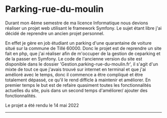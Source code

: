 # Parking-rue-du-moulin

Durant mon 4ème semestre de ma licence Informatique nous devions réaliser un projet web utilisant le framework Symfony. Le sujet étant libre j'ai décidé de reprendre un ancien projet personnel.

En effet je gère en job étudiant un parking d'une quarantaine de voiture situé sur la commune de Tillé 60000. Donc le projet est de reprendre un site fait en php, que j'ai réaliser afin de m'occuper de la gestion de ceparking et de la passer en Symfony.
Le code de l'ancienne version du site est disponible dans le dossier 'Gestion.parking-rue-du-moulin.fr', il s'agit d'un mixte de tout ce que j'avais trouvé sur internet en terminal et que j'ai amélioré avec le temps, donc il commence a être compliqué et être totalement dépassé, ce qu'il le rend difficle à maintenir et améliorer. En premier temps le but est de refaire quasiment toutes les fonctionnalités actuelles du site, puis dans un second temps d'améliorer/ ajouter des fonctionnalités.

Le projet a été rendu le 14 mai 2022

--- 



